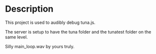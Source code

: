 # Description

This project is used to audibly debug tuna.js.

The server is setup to have the tuna folder and the tunatest folder on the same level.

Silly main_loop.wav by yours truly.